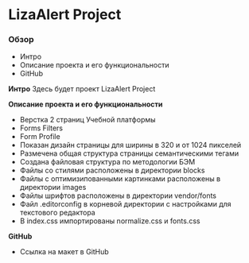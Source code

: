 
# LizaAlert Project

### Обзор

* Интро
* Описание проекта и его функциональности
* GitHub

**Интро**
Здесь будет проект  LizaAlert Project

**Описание проекта и его функциональности**

* Верстка 2 страниц Учебной платформы
* Forms Filters
* Form Profile
* Показан дизайн страницы для ширины в 320 и от 1024 пикселей
* Размечена общая структура страницы семантическими тегами
* Создана файловая структура по методологии БЭМ
* Файлы со стилями расположены в директории blocks
* Файлы с oптимизипованными картинками расположены в директории images
* Файлы шрифтов расположены в директории vendor/fonts
* Файл .editorconfig в корневой директории с настройками для текстового редактора
* В index.css импортированы normalize.css и fonts.css

**GitHub**

* Ссылка на макет в GitHub

